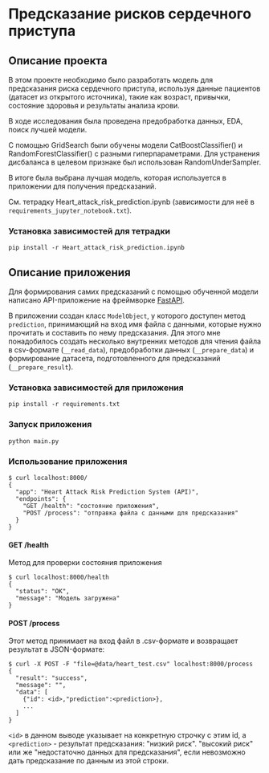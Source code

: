 # Предсказание рисков сердечного приступа

## Описание проекта

В этом проекте необходимо было разработать модель для предсказания риска сердечного приступа, используя данные пациентов (датасет из открытого источника), такие как возраст, привычки, состояние здоровья и результаты анализа крови. 

В ходе исследования была проведена предобработка данных, EDA, поиск лучшей модели. 

С помощью GridSearch были обучены модели CatBoostClassifier() и RandomForestClassifier() c разными гиперпараметрами. Для устранения дисбаланса в целевом признаке был использован RandomUnderSampler. 

В итоге была выбрана лучшая модель, которая используется в приложении для получения предсказаний.

См. тетрадку Heart_attack_risk_prediction.ipynb (зависимости для неё в `requirements_jupyter_notebook.txt`).

### Установка зависимостей для тетрадки

```
pip install -r Heart_attack_risk_prediction.ipynb
```

## Описание приложения

Для формирования самих предсказаний с помощью обученной модели написано API-приложение на фреймворке [FastAPI](https://fastapi.tiangolo.com/#installation).

В приложении создан класс `ModelObject`, у которого доступен метод `prediction`, принимающий на вход имя файла с данными, которые нужно прочитать и составить по нему предсказания. Для этого мне понадобилось создать несколько внутренних методов для чтения файла в csv-формате (`__read_data`), предобработки данных (`__prepare_data`) и формирование датасета, подготовленного для предсказаний (`__prepare_result`).


### Установка зависимостей для приложения

```
pip install -r requirements.txt
```

### Запуск приложения

```
python main.py
```

### Использование приложения

```
$ curl localhost:8000/
{
  "app": "Heart Attack Risk Prediction System (API)",
  "endpoints": {
    "GET /health": "состояние приложения",
    "POST /process": "отправка файла с данными для предсказания"
  }
}
```

#### GET /health

Метод для проверки состояния приложения

```
$ curl localhost:8000/health
{
  "status": "OK",
  "message": "Модель загружена"
}
```

#### POST /process

Этот метод принимает на вход файл в .csv-формате и возвращает результат в JSON-формате:

```
$ curl -X POST -F "file=@data/heart_test.csv" localhost:8000/process
{
  "result": "success",
  "message": "",
  "data": [
    {"id": <id>,"prediction":<prediction>},
    ...
  ]
}
```

`<id>` в данном выводе указывает на конкретную строчку с этим id, а `<prediction>` - результат предсказания: "низкий риск". "высокий риск" или же "недостаточно данных для предсказания", если невозможно дать предсказание по данным из этой строки.